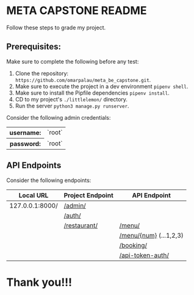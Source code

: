 # META CAPSTONE README

Follow these steps to grade my project.

## Prerequisites:

Make sure to complete the following before any test:

1. Clone the repository: `https://github.com/omarpalau/meta_be_capstone.git`.
3. Make sure to execute the project in a dev environment `pipenv shell`.
4. Make sure to install the Pipfile dependencies `pipenv install`.
5. CD to my project's `./littlelemon/` directory.
6. Run the server `python3 manage.py runserver`.

Consider the following admin credentials:

<table>
  
  <tr>
    <th>
      username:  
    </th>
    <td>
      `root`
    </td>
  </tr>

  <tr>
    <th>
      password:  
    </th>
    <td>
      `root`
    </td>
  </tr>
  
</table>

## API Endpoints

Consider the following endpoints:

|Local URL|Project Endpoint|API Endpoint|
|-|-|-|
|127.0.0.1:8000/|[/admin/](http://127.0.0.1:8000/admin/)||
||[/auth/](http://127.0.0.1:8000/auth/)||
||[/restaurant/](http://127.0.0.1:8000/restaurant/)|[/menu/](http://127.0.0.1:8000/restaurant/menu/)|
|||[/menu/{num}](http://127.0.0.1:8000/restaurant/menu/1) (...1,2,3)|
|||[/booking/](http://127.0.0.1:8000/restaurant/booking/)|
|||[/api-token-auth/](http://127.0.0.1:8000/restaurant/api-token-auth/)|


# Thank you!!!
